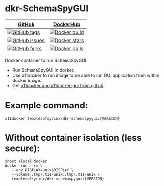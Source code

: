 [GitHub]: https://github.com/TemplesOfSyrinx/dkr-SchemaSpyGUI
[GitHub_Tags]: https://github.com/TemplesOfSyrinx/dkr-SchemaSpyGUI/tags
[GitHub_Issues]: https://github.com/TemplesOfSyrinx/dkr-SchemaSpyGUI/issues
[GitHub_Forks]: https://github.com/TemplesOfSyrinx/dkr-SchemaSpyGUI/network
[DockerHub]: https://hub.docker.com/r/templesofsyrinx/dkr-schemaspygui
[DockerHub_Builds]: https://hub.docker.com/r/templesofsyrinx/dkr-schemaspygui/builds
# dkr-SchemaSpyGUI

| [GitHub] | [DockerHub] |
| -------- | ----------- |
| [![GitHub tags](https://img.shields.io/github/tag/TemplesOfSyrinx/dkr-SchemaSpyGUI.svg "GitHub tag")][GitHub_Tags]| [![Docker build](https://img.shields.io/docker/automated/templesofsyrinx/dkr-schemaspygui.svg "Docker build")][DockerHub_Builds]
| [![GitHub issues](https://img.shields.io/github/issues/TemplesOfSyrinx/dkr-SchemaSpyGUI.svg "GitHub issues")][GitHub_Issues]| [![Docker stars](https://img.shields.io/docker/stars/templesofsyrinx/dkr-schemaspygui.svg "Docker stars")][DockerHub]
| [![GitHub forks](https://img.shields.io/github/forks/TemplesOfSyrinx/dkr-SchemaSpyGUI.svg "GitHub forks")][GitHub_Forks]| [![Docker pulls](https://img.shields.io/docker/pulls/templesofsyrinx/dkr-schemaspygui.svg "Docker pulls")][DockerHub]

Docker container to run SchemaSpyGUI
 - Run SchemaSpyGUI in docker. 
 - Use x11docker to run image to be able to run GUI application from within docker image. 
 - Get [x11docker and x11docker-gui from github](https://github.com/mviereck/x11docker)

# Example command: 
 ```
 x11docker templesofsyrinx/dkr-schemaspygui:{VERSION}
 ```

# Without container isolation (less secure):
 ```
 xhost +local:docker
 docker run --rm \
    --env DISPLAY=unix$DISPLAY \
    --volume /tmp/.X11-unix:/tmp/.X11-unix \
    templesofsyrinx/dkr-schemaspygui:{VERSION}
 ```
